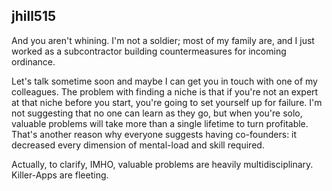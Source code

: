 
## jhill515

And you aren't whining. I'm not a soldier; most of my family are, and I just worked as a subcontractor building countermeasures for incoming ordinance.

Let's talk sometime soon and maybe I can get you in touch with one of my colleagues. The problem with finding a niche is that if you're not an expert at that niche before you start, you're going to set yourself up for failure. I'm not suggesting that no one can learn as they go, but when you're solo, valuable problems will take more than a single lifetime to turn profitable. That's another reason why everyone suggests having co-founders: it decreased every dimension of mental-load and skill required.

Actually, to clarify, IMHO, valuable problems are heavily multidisciplinary. Killer-Apps are fleeting.
